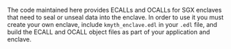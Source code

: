 The code maintained here provides ECALLs and OCALLs for SGX enclaves
that need to seal or unseal data into the enclave. In order to use it
you must create your own enclave, include ```kmyth_enclave.edl``` in
your ```.edl``` file, and build the ECALL and OCALL object files as
part of your application and enclave.

